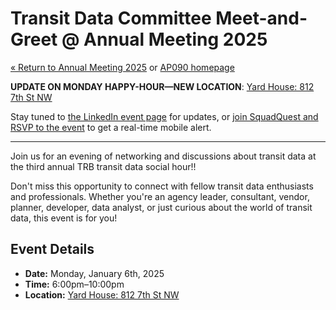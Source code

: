 # Transit Data Committee Meet-and-Greet @ Annual Meeting 2025

[« Return to Annual Meeting 2025](/annual-meetings/2025/) or [AP090 homepage](/)

**UPDATE ON MONDAY HAPPY-HOUR—NEW LOCATION**: [Yard House: 812 7th St NW](https://g.co/kgs/tE6yiD7)

Stay tuned to [the LinkedIn event page](https://www.linkedin.com/events/ap090transitdatasocialhour7279888408062136320/comments/) for updates, or [join SquadQuest and RSVP to the event](https://squadquest.app/events/5124dc5e-89d0-4c76-aa18-e307eb19d01b) to get a real-time mobile alert.

---

Join us for an evening of networking and discussions about transit data at the third annual TRB transit data social hour!!

Don't miss this opportunity to connect with fellow transit data enthusiasts and professionals. Whether you're an agency leader, consultant, vendor, planner, developer, data analyst, or just curious about the world of transit data, this event is for you!

## Event Details

- **Date:** Monday, January 6th, 2025
- **Time:** 6:00pm–10:00pm
- **Location:** [Yard House: 812 7th St NW](https://g.co/kgs/tE6yiD7)
